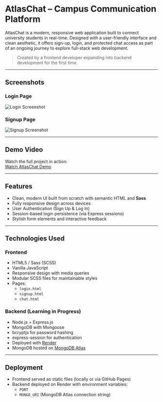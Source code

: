 # AtlasChat – Campus Communication Platform

AtlasChat is a modern, responsive web application built to connect university students in real-time. Designed with a user-friendly interface and clean aesthetic, it offers sign-up, login, and protected chat access as part of an ongoing journey to explore full-stack web development.

> Created by a frontend developer expanding into backend development for the first time.

---

## Screenshots

### Login Page
![Login Screenshot](./screenshots/login.png)

### Signup Page
![Signup Screenshot](./screenshots/signup.png)

---

## Demo Video

Watch the full project in action:  
[Watch AtlasChat Demo](https://your-video-link-here.com)

---

## Features

-  Clean, modern UI built from scratch with semantic HTML and **Sass**
-  Fully responsive design across devices
-  User Authentication (Sign Up & Log In)
-  Session-based login persistence (via Express sessions)
-  Stylish form elements and interactive feedback

---

## Technologies Used

### Frontend

- HTML5 / Sass (SCSS)
- Vanilla JavaScript
- Responsive design with media queries
- Modular SCSS files for maintainable styles
- Pages:
  - `login.html`
  - `signup.html`
  - `chat.html`

### Backend (Learning in Progress)

- Node.js + Express.js
- MongoDB with Mongoose
- bcryptjs for password hashing
- express-session for authentication
- Deployed with [Render](https://render.com)
- MongoDB hosted on [MongoDB Atlas](https://www.mongodb.com/cloud/atlas)

---

##  Deployment

- Frontend served as static files (locally or via GitHub Pages)
- Backend deployed on Render with environment variables:
  - `PORT`
  - `MONGO_URI` (MongoDB Atlas connection string)
